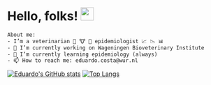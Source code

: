 # Hello, folks! <img src="https://raw.githubusercontent.com/MartinHeinz/MartinHeinz/master/wave.gif" width="30px">

```html
About me:
- I’m a veterinarian 🐷 🐮 🐔 epidemiologist 📈 📉 📊 
- 🔭 I’m currently working on Wageningen Bioveterinary Institute
- 🌱 I’m currently learning epidemiology (always)
- 📫 How to reach me: eduardo.costa@wur.nl
```

[![Eduardo's GitHub stats](https://github-readme-stats.vercel.app/api?username=eduardodefreitascosta)](https://github.com/eduardodefreitascosta/github-readme-stats) [![Top Langs](https://github-readme-stats.vercel.app/api/top-langs/?username=eduardodefreitascosta&layout=compact)](https://github.com/eduardodefreitascosta/github-readme-stats)
